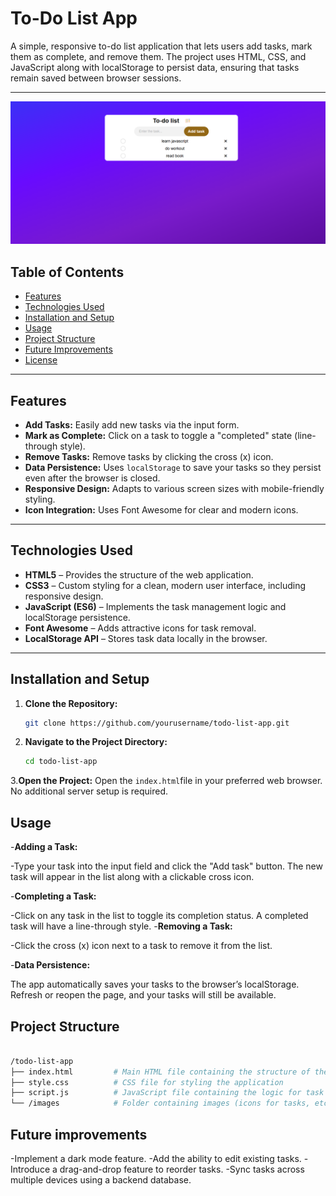 # To-Do List App

A simple, responsive to-do list application that lets users add tasks, mark them as complete, and remove them. The project uses HTML, CSS, and JavaScript along with localStorage to persist data, ensuring that tasks remain saved between browser sessions.

---

![Screenshot](./images/screenshot.png)

## Table of Contents

- [Features](#features)
- [Technologies Used](#technologies-used)
- [Installation and Setup](#installation-and-setup)
- [Usage](#usage)
- [Project Structure](#project-structure)
- [Future Improvements](#future-improvements)
- [License](#license)

---

## Features

- **Add Tasks:** Easily add new tasks via the input form.
- **Mark as Complete:** Click on a task to toggle a "completed" state (line-through style).
- **Remove Tasks:** Remove tasks by clicking the cross (x) icon.
- **Data Persistence:** Uses `localStorage` to save your tasks so they persist even after the browser is closed.
- **Responsive Design:** Adapts to various screen sizes with mobile-friendly styling.
- **Icon Integration:** Uses Font Awesome for clear and modern icons.

---

## Technologies Used

- **HTML5** – Provides the structure of the web application.
- **CSS3** – Custom styling for a clean, modern user interface, including responsive design.
- **JavaScript (ES6)** – Implements the task management logic and localStorage persistence.
- **Font Awesome** – Adds attractive icons for task removal.
- **LocalStorage API** – Stores task data locally in the browser.

---

## Installation and Setup

1. **Clone the Repository:**

   ```bash
   git clone https://github.com/yourusername/todo-list-app.git
   ```

2. **Navigate to the Project Directory:**

   ```bash
   cd todo-list-app
   ```

3.**Open the Project:**
Open the `index.html`file in your preferred web browser. No additional server setup is required.

## Usage
-**Adding a Task:**

-Type your task into the input field and click the "Add task" button.
The new task will appear in the list along with a clickable cross icon.

-**Completing a Task:**

-Click on any task in the list to toggle its completion status. A completed task will have a line-through style.
-**Removing a Task:**

-Click the cross (x) icon next to a task to remove it from the list.

-**Data Persistence:**

The app automatically saves your tasks to the browser’s localStorage. Refresh or reopen the page, and your tasks will still be available.

## Project Structure

```bash

/todo-list-app
├── index.html         # Main HTML file containing the structure of the app
├── style.css          # CSS file for styling the application
├── script.js          # JavaScript file containing the logic for task management
└── /images            # Folder containing images (icons for tasks, etc.)
```

## Future improvements ##

-Implement a dark mode feature.
-Add the ability to edit existing tasks.
-Introduce a drag-and-drop feature to reorder tasks.
-Sync tasks across multiple devices using a backend database.









